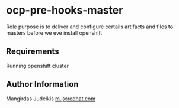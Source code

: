 ocp-pre-hooks-master
=========

Role purpose is to deliver and configure certails artifacts and files to masters before we eve install openshift

Requirements
------------

Running openshift cluster

Author Information
------------------

Mangirdas Judeikis m.j@redhat.com
